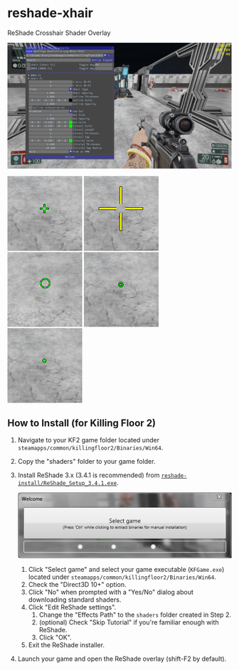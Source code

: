 # reshade-xhair
ReShade Crosshair Shader Overlay

![xhair-gui](./img/xhair_gui.png)

![xhair-small](./img/xhair_small_cross.png)
![xhair-big](./img/xhair_big.png)
![xhair-circle](./img/xhair_circle_dot.png)
![xhair-small-circle](./img/xhair_small_circle.png)
![xhair-small-dot](./img/xhair_dot.png)

## How to Install (for Killing Floor 2)

1. Navigate to your KF2 game folder located under `steamapps/common/killingfloor2/Binaries/Win64`.
2. Copy the "shaders" folder to your game folder.
3. Install ReShade 3.x (3.4.1 is recommended) from [`reshade-install/ReShade_Setup_3.4.1.exe`](./reshade-install/ReShade_Setup_3.4.1.exe).

    ![reshade-installer](./img/reshade_installer.png)
    1. Click "Select game" and select your game executable (`KFGame.exe`) located under `steamapps/common/killingfloor2/Binaries/Win64`.
    2. Check the "Direct3D 10+" option.
    3. Click "No" when prompted with a "Yes/No" dialog about downloading standard shaders.
    4. Click "Edit ReShade settings".
        1. Change the "Effects Path" to the `shaders` folder created in Step 2.
        2. (optional) Check "Skip Tutorial" if you're familiar enough with ReShade.
        3. Click "OK".
    5. Exit the ReShade installer.

4. Launch your game and open the ReShade overlay (shift-F2 by default).
